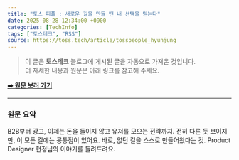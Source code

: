 ```yaml
---
title: "토스 피플 : 새로운 길을 만들 땐 내 선택을 믿는다"
date: 2025-08-28 12:34:00 +0900
categories: [TechInfo]
tags: ["토스테크", "RSS"]
source: https://toss.tech/article/tosspeople_hyunjung
---
```

> 이 글은 **토스테크** 블로그에 게시된 글을 자동으로 가져온 것입니다. <br>
> 더 자세한 내용과 원문은 아래 링크를 참고해 주세요.

[**➡️ 원문 보러 가기**](https://toss.tech/article/tosspeople_hyunjung)

---

### 원문 요약
B2B부터 광고, 이제는 돈을 들이지 않고 유저를 모으는 전략까지. 전혀 다른 듯 보이지만, 이 모든 길에는 공통점이 있어요. 바로, 없던 길을 스스로 만들어왔다는 것. Product Designer 현정님의 이야기를 들려드려요.
